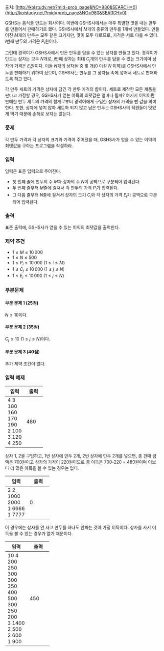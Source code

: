 출처: [http://koistudy.net/?mid=prob_page&NO=980&SEARCH=0](http://koistudy.net/?mid=prob_page&NO=980&SEARCH=0)

GSHS는 음식을 만드는 회사이다. 이번에 GSHS사에서는 매우 특별한 맛을 내는 만두를 만들어서 판매하기로 했다. GSHS사에서 $M$개의 종류의 만두를 1개씩 만들었다. 만들어진 $M$개의 만두는 모두 같은 크기지만, 맛이 모두 다르므로, 가격은 서로 다를 수 있다. $i$번째 만두의 가격은 $P_i$원이다. 

그런데 경곽이가 GSHS사에서 만든 만두를 담을 수 있는 상자를 만들고 있다. 경곽이가 만드는 상자는 모두 $N$개로, $j$번째 상자는 최대 $C_j$개의 만두를 담을 수 있는 크기이며 상자의 가격은 $E_j$원이다. 이들 $N$개의 상자들 중 몇 개($0$ 이상 $N$ 이하)를 GSHS사에서 만두를 판매하기 위하여 샀으며, GSHS사는 만두를 그 상자들 속에 넣어서 세트로 판매하도록 하고 있다. 

각 만두 세트의 가격은 상자에 담긴 각 만두 가격의 합이다. 세트로 제작한 모든 제품을 판다고 가정할 경우, GSHS사가 얻는 이득의 최댓값은 얼마나 될까? 여기서 이익이란 판매한 만두 세트의 가격의 합계로부터 경곽이에게 구입한 상자의 가격을 뺀 값을 의미한다. 또한, 상자에 넣지 않아 세트화 되지 않고 남은 만두는 GSHS사의 직원들이 맛있게 먹기 때문에 손해로 보지는 않는다.

### 문제

각 만두 가격과 각 상자의 크기와 가격이 주어졌을 때, GSHS사가 얻을 수 있는 이익의 최댓값을 구하는 프로그램을 작성하라.

### 입력

입력은 표준 입력으로 주어진다.

- 첫 번째 줄에 만두의 수 $M$과 상자의 수 $N$이 공백으로 구분되어 입력된다. 
- 두 번째 줄부터 $M$줄에 걸쳐서 각 만두의 가격 $P_i$가 입력된다.
- 그 다음 줄부터 $N$줄에 걸쳐서 상자의 크기 $C_i$와 각 상자의 가격 $E_i$가 공백으로 구분되어 입력된다.

### 출력

표준 출력에, GSHS사가 얻을 수 있는 이익의 최댓값을 출력한다.

### 제약 조건

* $1 \le M \le 10\,000$
* $1 \le N \le 500$
* $1 \le P_i \le 10\,000$ ($1 \le i \le M$)
* $1 \le C_j \le 10\,000$ ($1 \le j \le N$)
* $1 \le E_j \le 10\,000$ ($1 \le j \le N$)

### 부분문제

#### 부분 문제 1 (25점)

$N \le 10$이다.

#### 부분 문제 2 (35점)

$C_j \le 10$ ($1 \le j \le N$)이다.

#### 부분 문제 3 (40점)

추가 제약 조건이 없다.

### 입력 예제

<table class="table table-bordered table-condensed">
 <thead>
  <tr>
   <th>입력</th>
   <th>출력</th>
  </tr>
 </thead>
 <tbody>
  <tr>
   <td class="code-font" style="width: 50%;">4 3<br>
180<br>
160<br>
170<br>
190<br>
2 100<br>
3 120<br>
4 250</td>
   <td class="code-font">480</td>
  </tr>
 </tbody>
</table>

상자 1, 2을 구입하고, 1번 상자에 만두 2개, 2번 상자에 만두 2개를 넣으면, 총 판매 금액은 700원이고 상자의 가격이 220원이므로 총 이득은 700-220 = 480원이며 이보다 더 많은 이득을 볼 수 있는 경우는 없다.

<table class="table table-bordered table-condensed">
 <thead>
  <tr>
   <th>입력</th>
   <th>출력</th>
  </tr>
 </thead>
 <tbody>
  <tr>
   <td class="code-font" style="width: 50%;">2 2<br>
1000<br>
2000<br>
1 6666<br>
1 7777</td>
   <td class="code-font">0</td>
  </tr>
 </tbody>
</table>

이 경우에는 상자를 안 사고 만두를 하나도 안파는 것이 가장 이득이다. 상자를 사서 이득을 볼 수 있는 경우가 없기 때문이다. 

<table class="table table-bordered table-condensed">
 <thead>
  <tr>
   <th>입력</th>
   <th>출력</th>
  </tr>
 </thead>
 <tbody>
  <tr>
   <td class="code-font" style="width: 50%;">10 4<br>
200<br>
250<br>
300<br>
300<br>
350<br>
400<br>
500<br>
300<br>
250<br>
200<br>
3 1400<br>
2 500<br>
2 600<br>
1 900</td>
   <td class="code-font">450</td>
  </tr>
 </tbody>
</table>
